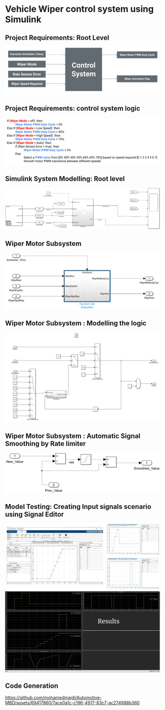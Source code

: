 # Vehicle Wiper control system using Simulink

## Project Requirements: Root Level
![](requirement1.PNG)

## Project Requirements: control system logic
![](control_logic.PNG)

## Simulink System Modelling: Root level
![](simulink_model.PNG)

## Wiper Motor Subsystem
![](MOTOR.PNG)

## Wiper Motor Subsystem : Modelling the logic
![](SIMULINK_LOGIC.PNG)

## Wiper Motor Subsystem : Automatic Signal Smoothing by Rate limiter
![](rate_limiter.PNG)

## Model Testing: Creating Input signals scenario using Signal Editor
![](signals.PNG)
<br>
![](results.PNG)

## Code Generation



https://github.com/mohamedmajdi/Automotive-MBD/assets/69417860/7ace0a1c-c196-4917-83c7-ac274988b360


